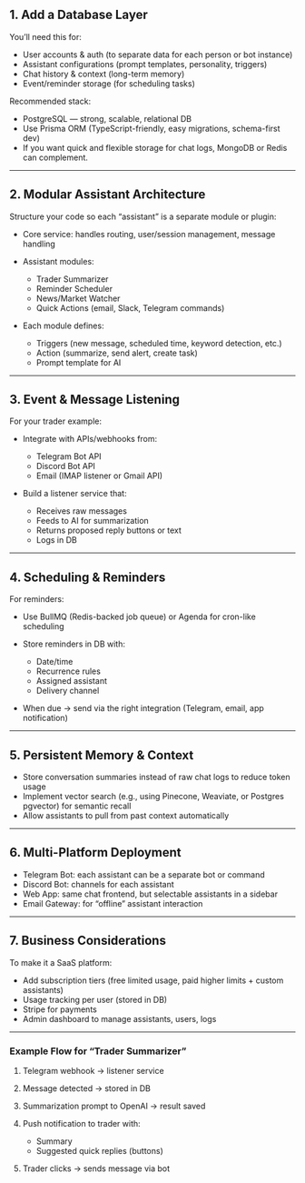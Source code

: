 ## 1. Add a Database Layer

You’ll need this for:

- User accounts & auth (to separate data for each person or bot instance)
- Assistant configurations (prompt templates, personality, triggers)
- Chat history & context (long-term memory)
- Event/reminder storage (for scheduling tasks)

Recommended stack:

- PostgreSQL — strong, scalable, relational DB
- Use Prisma ORM (TypeScript-friendly, easy migrations, schema-first dev)
- If you want quick and flexible storage for chat logs, MongoDB or Redis can complement.

---

## 2. Modular Assistant Architecture

Structure your code so each “assistant” is a separate module or plugin:

- Core service: handles routing, user/session management, message handling
- Assistant modules:

  - Trader Summarizer
  - Reminder Scheduler
  - News/Market Watcher
  - Quick Actions (email, Slack, Telegram commands)

- Each module defines:

  - Triggers (new message, scheduled time, keyword detection, etc.)
  - Action (summarize, send alert, create task)
  - Prompt template for AI

---

## 3. Event & Message Listening

For your trader example:

- Integrate with APIs/webhooks from:

  - Telegram Bot API
  - Discord Bot API
  - Email (IMAP listener or Gmail API)

- Build a listener service that:

  - Receives raw messages
  - Feeds to AI for summarization
  - Returns proposed reply buttons or text
  - Logs in DB

---

## 4. Scheduling & Reminders

For reminders:

- Use BullMQ (Redis-backed job queue) or Agenda for cron-like scheduling
- Store reminders in DB with:

  - Date/time
  - Recurrence rules
  - Assigned assistant
  - Delivery channel

- When due → send via the right integration (Telegram, email, app notification)

---

## 5. Persistent Memory & Context

- Store conversation summaries instead of raw chat logs to reduce token usage
- Implement vector search (e.g., using Pinecone, Weaviate, or Postgres pgvector) for semantic recall
- Allow assistants to pull from past context automatically

---

## 6. Multi-Platform Deployment

- Telegram Bot: each assistant can be a separate bot or command
- Discord Bot: channels for each assistant
- Web App: same chat frontend, but selectable assistants in a sidebar
- Email Gateway: for “offline” assistant interaction

---

## 7. Business Considerations

To make it a SaaS platform:

- Add subscription tiers (free limited usage, paid higher limits + custom assistants)
- Usage tracking per user (stored in DB)
- Stripe for payments
- Admin dashboard to manage assistants, users, logs

---

### Example Flow for “Trader Summarizer”

1. Telegram webhook → listener service
2. Message detected → stored in DB
3. Summarization prompt to OpenAI → result saved
4. Push notification to trader with:

   - Summary
   - Suggested quick replies (buttons)

5. Trader clicks → sends message via bot
